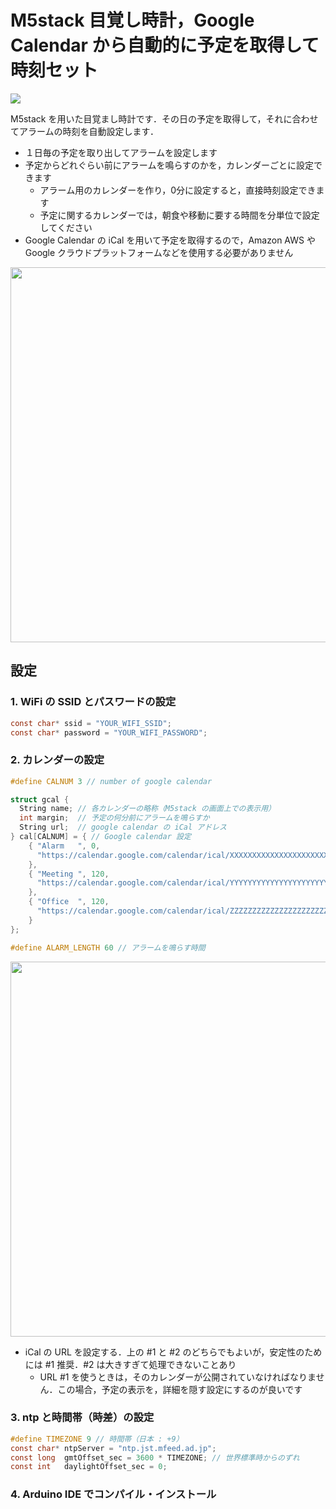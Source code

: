 # M5stack 目覚し時計，Google Calendar から自動的に予定を取得して時刻セット

[![](https://img.youtube.com/vi/843B_bA_Ixc/0.jpg)](https://www.youtube.com/watch?v=843B_bA_Ixc)

M5stack を用いた目覚まし時計です．その日の予定を取得して，それに合わせてアラームの時刻を自動設定します．

- １日毎の予定を取り出してアラームを設定します
- 予定からどれぐらい前にアラームを鳴らすのかを，カレンダーごとに設定できます
  * アラーム用のカレンダーを作り，0分に設定すると，直接時刻設定できます
  * 予定に関するカレンダーでは，朝食や移動に要する時間を分単位で設定してください
- Google Calendar の iCal を用いて予定を取得するので，Amazon AWS や Google クラウドプラットフォームなどを使用する必要がありません

<img src="https://user-images.githubusercontent.com/86639425/125974374-a5d1c232-e7c1-42a3-8b3e-16797ea01346.jpg" width="600">

## 設定

### 1. WiFi の SSID とパスワードの設定
```C
const char* ssid = "YOUR_WIFI_SSID";
const char* password = "YOUR_WIFI_PASSWORD";
```

### 2. カレンダーの設定

```C
#define CALNUM 3 // number of google calendar

struct gcal {
  String name; // 各カレンダーの略称（M5stack の画面上での表示用）
  int margin;  // 予定の何分前にアラームを鳴らすか
  String url;  // google calendar の iCal アドレス
} cal[CALNUM] = { // Google calendar 設定
    { "Alarm   ", 0, 
      "https://calendar.google.com/calendar/ical/XXXXXXXXXXXXXXXXXXXXXXXXXgroup.calendar.google.com/public/basic.ics"
    },
    { "Meeting ", 120,
      "https://calendar.google.com/calendar/ical/YYYYYYYYYYYYYYYYYYYYYYYYYgroup.calendar.google.com/public/basic.ics"
    },
    { "Office  ", 120,
      "https://calendar.google.com/calendar/ical/ZZZZZZZZZZZZZZZZZZZZZZZZZgroup.calendar.google.com/public/basic.ics"
    }
};

#define ALARM_LENGTH 60 // アラームを鳴らす時間
```

<img src="https://user-images.githubusercontent.com/86639425/125977300-76b28b15-ead0-436c-83f3-ba58ab50cdd6.jpg" width="600">

- iCal の URL を設定する．上の #1 と #2 のどちらでもよいが，安定性のためには #1 推奨．#2 は大きすぎて処理できないことあり
  * URL #1 を使うときは，そのカレンダーが公開されていなければなりません．この場合，予定の表示を，詳細を隠す設定にするのが良いです

### 3. ntp と時間帯（時差）の設定

```C
#define TIMEZONE 9 // 時間帯（日本 : +9）
const char* ntpServer = "ntp.jst.mfeed.ad.jp";
const long  gmtOffset_sec = 3600 * TIMEZONE; // 世界標準時からのずれ
const int   daylightOffset_sec = 0;
```

### 4. Arduino IDE でコンパイル・インストール
